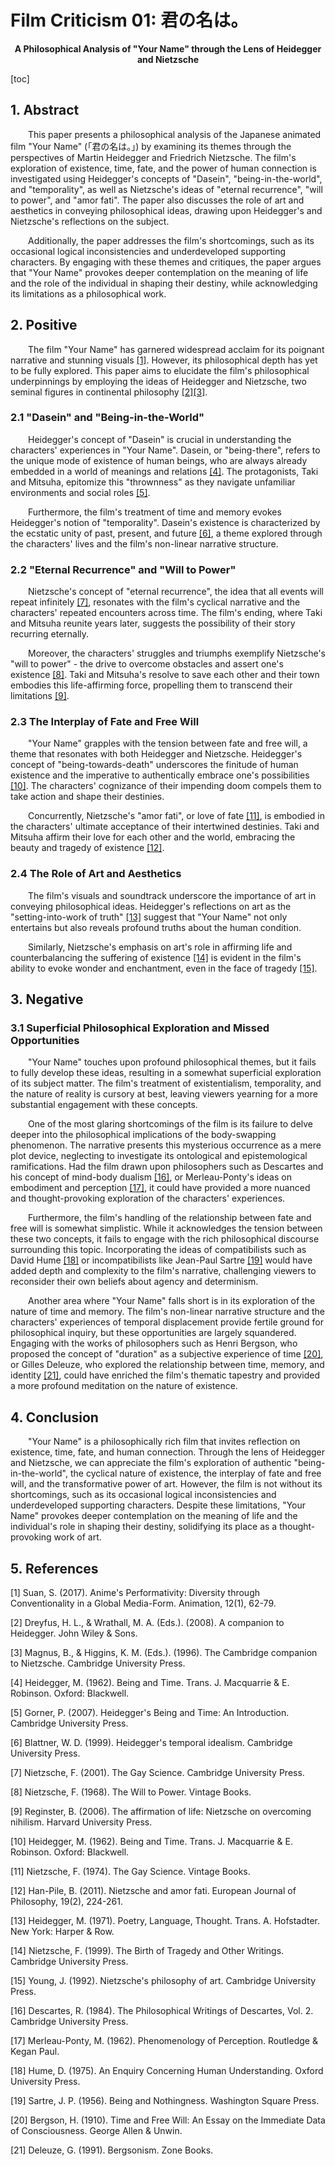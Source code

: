 # Film Criticism 01: 君の名は。

<center><strong>A Philosophical Analysis of "Your Name" through the Lens of Heidegger and Nietzsche</strong></center>

[toc]

## 1. Abstract

&emsp;&emsp;This paper presents a philosophical analysis of the Japanese animated film "Your Name" (「君の名は。」) by examining its themes through the perspectives of Martin Heidegger and Friedrich Nietzsche. The film's exploration of existence, time, fate, and the power of human connection is investigated using Heidegger's concepts of "Dasein", "being-in-the-world", and "temporality", as well as Nietzsche's ideas of "eternal recurrence", "will to power", and "amor fati". The paper also discusses the role of art and aesthetics in conveying philosophical ideas, drawing upon Heidegger's and Nietzsche's reflections on the subject. 

&emsp;&emsp;Additionally, the paper addresses the film's shortcomings, such as its occasional logical inconsistencies and underdeveloped supporting characters. By engaging with these themes and critiques, the paper argues that "Your Name" provokes deeper contemplation on the meaning of life and the role of the individual in shaping their destiny, while acknowledging its limitations as a philosophical work.

## 2. Positive

&emsp;&emsp;The film "Your Name" has garnered widespread acclaim for its poignant narrative and stunning visuals [[1]](#eq:1). However, its philosophical depth has yet to be fully explored. This paper aims to elucidate the film's philosophical underpinnings by employing the ideas of Heidegger and Nietzsche, two seminal figures in continental philosophy [[2]](#eq:2)[[3]](#eq:3).

### 2.1 "Dasein" and "Being-in-the-World"

&emsp;&emsp;Heidegger's concept of "Dasein" is crucial in understanding the characters' experiences in "Your Name". Dasein, or "being-there", refers to the unique mode of existence of human beings, who are always already embedded in a world of meanings and relations [[4]](#eq:4). The protagonists, Taki and Mitsuha, epitomize this "thrownness" as they navigate unfamiliar environments and social roles [[5]](#eq:5).

&emsp;&emsp;Furthermore, the film's treatment of time and memory evokes Heidegger's notion of "temporality". Dasein's existence is characterized by the ecstatic unity of past, present, and future [[6]](#eq:6), a theme explored through the characters' lives and the film's non-linear narrative structure.

### 2.2 "Eternal Recurrence" and "Will to Power"

&emsp;&emsp;Nietzsche's concept of "eternal recurrence", the idea that all events will repeat infinitely [[7]](#eq:7), resonates with the film's cyclical narrative and the characters' repeated encounters across time. The film's ending, where Taki and Mitsuha reunite years later, suggests the possibility of their story recurring eternally.

&emsp;&emsp;Moreover, the characters' struggles and triumphs exemplify Nietzsche's "will to power" - the drive to overcome obstacles and assert one's existence [[8]](#eq:8). Taki and Mitsuha's resolve to save each other and their town embodies this life-affirming force, propelling them to transcend their limitations [[9]](#eq:9).

### 2.3 The Interplay of Fate and Free Will

&emsp;&emsp;"Your Name" grapples with the tension between fate and free will, a theme that resonates with both Heidegger and Nietzsche. Heidegger's concept of "being-towards-death" underscores the finitude of human existence and the imperative to authentically embrace one's possibilities [[10]](#eq:10). The characters' cognizance of their impending doom compels them to take action and shape their destinies.

&emsp;&emsp;Concurrently, Nietzsche's "amor fati", or love of fate [[11]](#eq:11), is embodied in the characters' ultimate acceptance of their intertwined destinies. Taki and Mitsuha affirm their love for each other and the world, embracing the beauty and tragedy of existence [[12]](#eq:12).

### 2.4 The Role of Art and Aesthetics

&emsp;&emsp;The film's visuals and soundtrack underscore the importance of art in conveying philosophical ideas. Heidegger's reflections on art as the "setting-into-work of truth" [[13]](#eq:13) suggest that "Your Name" not only entertains but also reveals profound truths about the human condition.

&emsp;&emsp;Similarly, Nietzsche's emphasis on art's role in affirming life and counterbalancing the suffering of existence [[14]](#eq:14) is evident in the film's ability to evoke wonder and enchantment, even in the face of tragedy [[15]](#eq:15).

## 3. Negative

### 3.1 Superficial Philosophical Exploration and Missed Opportunities

&emsp;&emsp;"Your Name" touches upon profound philosophical themes, but it fails to fully develop these ideas, resulting in a somewhat superficial exploration of its subject matter. The film's treatment of existentialism, temporality, and the nature of reality is cursory at best, leaving viewers yearning for a more substantial engagement with these concepts.

&emsp;&emsp;One of the most glaring shortcomings of the film is its failure to delve deeper into the philosophical implications of the body-swapping phenomenon. The narrative presents this mysterious occurrence as a mere plot device, neglecting to investigate its ontological and epistemological ramifications. Had the film drawn upon philosophers such as Descartes and his concept of mind-body dualism [[16]](#eq:16), or Merleau-Ponty's ideas on embodiment and perception [[17]](#eq:17), it could have provided a more nuanced and thought-provoking exploration of the characters' experiences.

&emsp;&emsp;Furthermore, the film's handling of the relationship between fate and free will is somewhat simplistic. While it acknowledges the tension between these two concepts, it fails to engage with the rich philosophical discourse surrounding this topic. Incorporating the ideas of compatibilists such as David Hume [[18]](#eq:18) or incompatibilists like Jean-Paul Sartre [[19]](#eq:19) would have added depth and complexity to the film's narrative, challenging viewers to reconsider their own beliefs about agency and determinism.

&emsp;&emsp;Another area where "Your Name" falls short is in its exploration of the nature of time and memory. The film's non-linear narrative structure and the characters' experiences of temporal displacement provide fertile ground for philosophical inquiry, but these opportunities are largely squandered. Engaging with the works of philosophers such as Henri Bergson, who proposed the concept of "duration" as a subjective experience of time [[20]](#eq:20), or Gilles Deleuze, who explored the relationship between time, memory, and identity [[21]](#eq:21), could have enriched the film's thematic tapestry and provided a more profound meditation on the nature of existence.

## 4. Conclusion

&emsp;&emsp;"Your Name" is a philosophically rich film that invites reflection on existence, time, fate, and human connection. Through the lens of Heidegger and Nietzsche, we can appreciate the film's exploration of authentic "being-in-the-world", the cyclical nature of existence, the interplay of fate and free will, and the transformative power of art. However, the film is not without its shortcomings, such as its occasional logical inconsistencies and underdeveloped supporting characters. Despite these limitations, "Your Name" provokes deeper contemplation on the meaning of life and the individual's role in shaping their destiny, solidifying its place as a thought-provoking work of art.

## 5. References

<p>
<span id="eq:1"></span>[1] Suan, S. (2017). Anime's Performativity: Diversity through Conventionality in a Global Media-Form. Animation, 12(1), 62-79.

<span id="eq:2"></span>[2] Dreyfus, H. L., & Wrathall, M. A. (Eds.). (2008). A companion to Heidegger. John Wiley & Sons.

<span id="eq:3"></span>[3] Magnus, B., & Higgins, K. M. (Eds.). (1996). The Cambridge companion to Nietzsche. Cambridge University Press.

<span id="eq:4"></span>[4] Heidegger, M. (1962). Being and Time. Trans. J. Macquarrie & E. Robinson. Oxford: Blackwell.

<span id="eq:5"></span>[5] Gorner, P. (2007). Heidegger's Being and Time: An Introduction. Cambridge University Press.

<span id="eq:6"></span>[6] Blattner, W. D. (1999). Heidegger's temporal idealism. Cambridge University Press.

<span id="eq:7"></span>[7] Nietzsche, F. (2001). The Gay Science. Cambridge University Press.

<span id="eq:8"></span>[8] Nietzsche, F. (1968). The Will to Power. Vintage Books.

<span id="eq:9"></span>[9] Reginster, B. (2006). The affirmation of life: Nietzsche on overcoming nihilism. Harvard University Press.

<span id="eq:10"></span>[10] Heidegger, M. (1962). Being and Time. Trans. J. Macquarrie & E. Robinson. Oxford: Blackwell.

<span id="eq:11"></span>[11] Nietzsche, F. (1974). The Gay Science. Vintage Books.

<span id="eq:12"></span>[12] Han-Pile, B. (2011). Nietzsche and amor fati. European Journal of Philosophy, 19(2), 224-261.

<span id="eq:13"></span>[13] Heidegger, M. (1971). Poetry, Language, Thought. Trans. A. Hofstadter. New York: Harper & Row.

<span id="eq:14"></span>[14] Nietzsche, F. (1999). The Birth of Tragedy and Other Writings. Cambridge University Press.

<span id="eq:15"></span>[15] Young, J. (1992). Nietzsche's philosophy of art. Cambridge University Press.

<span id="eq:16"></span>[16] Descartes, R. (1984). The Philosophical Writings of Descartes, Vol. 2. Cambridge University Press.

<span id="eq:17"></span>[17] Merleau-Ponty, M. (1962). Phenomenology of Perception. Routledge & Kegan Paul.

<span id="eq:18"></span>[18] Hume, D. (1975). An Enquiry Concerning Human Understanding. Oxford University Press.

<span id="eq:19"></span>[19] Sartre, J. P. (1956). Being and Nothingness. Washington Square Press.

<span id="eq:20"></span>[20] Bergson, H. (1910). Time and Free Will: An Essay on the Immediate Data of Consciousness. George Allen & Unwin.

<span id="eq:21"></span>[21] Deleuze, G. (1991). Bergsonism. Zone Books.
</p>